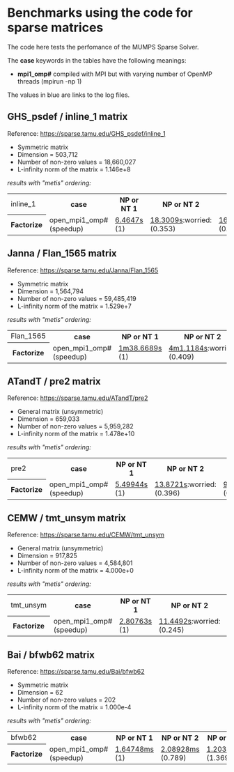 # Benchmarks using the code for sparse matrices

The code here tests the perfomance of the MUMPS Sparse Solver.

The **case** keywords in the tables have the following meanings:

- **mpi1_omp#** compiled with MPI but with varying number of OpenMP threads (mpirun -np 1)

The values in blue are links to the log files.


## GHS_psdef / inline_1 matrix

Reference: https://sparse.tamu.edu/GHS_psdef/inline_1

* Symmetric matrix
* Dimension = 503,712
* Number of non-zero values = 18,660,027
* L-infinity norm of the matrix = 1.146e+8

_results with "metis" ordering:_

<table>
  <tr>
    <td>inline_1</td>
    <th>case</th>
    <th>NP or NT 1</th>
    <th>NP or NT 2</th>
    <th>NP or NT 3</th>
    <th>NP or NT 4</th>
  </tr>
  <tr>
    <th>Factorize</th>
    <td>open_mpi1_omp#<br/>(speedup)</td>
    <td><a href="https://github.com/cpmech/laclib/blob/main/benchmarks/sparse/results/open/mumps_inline_1_metis_open_mpi1_omp1.txt">6.4647s</a><br/>(1)</td>
    <td><a href="https://github.com/cpmech/laclib/blob/main/benchmarks/sparse/results/open/mumps_inline_1_metis_open_mpi1_omp2.txt">18.3009s</a>:worried:<br/>(0.353)</td>
    <td><a href="https://github.com/cpmech/laclib/blob/main/benchmarks/sparse/results/open/mumps_inline_1_metis_open_mpi1_omp3.txt">16.6833s</a>:worried:<br/>(0.387)</td>
    <td><a href="https://github.com/cpmech/laclib/blob/main/benchmarks/sparse/results/open/mumps_inline_1_metis_open_mpi1_omp4.txt">19.058s</a>:worried:<br/>(0.339)</td>
  </tr>
</table>



## Janna / Flan_1565 matrix

Reference: https://sparse.tamu.edu/Janna/Flan_1565

* Symmetric matrix
* Dimension = 1,564,794
* Number of non-zero values = 59,485,419
* L-infinity norm of the matrix = 1.529e+7

_results with "metis" ordering:_

<table>
  <tr>
    <td>Flan_1565</td>
    <th>case</th>
    <th>NP or NT 1</th>
    <th>NP or NT 2</th>
    <th>NP or NT 3</th>
    <th>NP or NT 4</th>
  </tr>
  <tr>
    <th>Factorize</th>
    <td>open_mpi1_omp#<br/>(speedup)</td>
    <td><a href="https://github.com/cpmech/laclib/blob/main/benchmarks/sparse/results/open/mumps_Flan_1565_metis_open_mpi1_omp1.txt">1m38.6689s</a><br/>(1)</td>
    <td><a href="https://github.com/cpmech/laclib/blob/main/benchmarks/sparse/results/open/mumps_Flan_1565_metis_open_mpi1_omp2.txt">4m1.1184s</a>:worried:<br/>(0.409)</td>
    <td><a href="https://github.com/cpmech/laclib/blob/main/benchmarks/sparse/results/open/mumps_Flan_1565_metis_open_mpi1_omp3.txt">3m7.80238s</a>:worried:<br/>(0.525)</td>
    <td><a href="https://github.com/cpmech/laclib/blob/main/benchmarks/sparse/results/open/mumps_Flan_1565_metis_open_mpi1_omp4.txt">2m52.3749s</a>:worried:<br/>(0.572)</td>
  </tr>
</table>



## ATandT / pre2 matrix

Reference: https://sparse.tamu.edu/ATandT/pre2

* General matrix (unsymmetric)
* Dimension = 659,033
* Number of non-zero values = 5,959,282
* L-infinity norm of the matrix = 1.478e+10

_results with "metis" ordering:_

<table>
  <tr>
    <td>pre2</td>
    <th>case</th>
    <th>NP or NT 1</th>
    <th>NP or NT 2</th>
    <th>NP or NT 3</th>
    <th>NP or NT 4</th>
  </tr>
  <tr>
    <th>Factorize</th>
    <td>open_mpi1_omp#<br/>(speedup)</td>
    <td><a href="https://github.com/cpmech/laclib/blob/main/benchmarks/sparse/results/open/mumps_pre2_metis_open_mpi1_omp1.txt">5.49944s</a><br/>(1)</td>
    <td><a href="https://github.com/cpmech/laclib/blob/main/benchmarks/sparse/results/open/mumps_pre2_metis_open_mpi1_omp2.txt">13.8721s</a>:worried:<br/>(0.396)</td>
    <td><a href="https://github.com/cpmech/laclib/blob/main/benchmarks/sparse/results/open/mumps_pre2_metis_open_mpi1_omp3.txt">9.49158s</a>:worried:<br/>(0.579)</td>
    <td><a href="https://github.com/cpmech/laclib/blob/main/benchmarks/sparse/results/open/mumps_pre2_metis_open_mpi1_omp4.txt">9.22161s</a>:worried:<br/>(0.596)</td>
  </tr>
</table>



## CEMW / tmt_unsym matrix

Reference: https://sparse.tamu.edu/CEMW/tmt_unsym

* General matrix (unsymmetric)
* Dimension = 917,825
* Number of non-zero values = 4,584,801
* L-infinity norm of the matrix = 4.000e+0

_results with "metis" ordering:_

<table>
  <tr>
    <td>tmt_unsym</td>
    <th>case</th>
    <th>NP or NT 1</th>
    <th>NP or NT 2</th>
    <th>NP or NT 3</th>
    <th>NP or NT 4</th>
  </tr>
  <tr>
    <th>Factorize</th>
    <td>open_mpi1_omp#<br/>(speedup)</td>
    <td><a href="https://github.com/cpmech/laclib/blob/main/benchmarks/sparse/results/open/mumps_tmt_unsym_metis_open_mpi1_omp1.txt">2.80763s</a><br/>(1)</td>
    <td><a href="https://github.com/cpmech/laclib/blob/main/benchmarks/sparse/results/open/mumps_tmt_unsym_metis_open_mpi1_omp2.txt">11.4492s</a>:worried:<br/>(0.245)</td>
    <td><a href="https://github.com/cpmech/laclib/blob/main/benchmarks/sparse/results/open/mumps_tmt_unsym_metis_open_mpi1_omp3.txt">5.44067s</a>:worried:<br/>(0.516)</td>
    <td><a href="https://github.com/cpmech/laclib/blob/main/benchmarks/sparse/results/open/mumps_tmt_unsym_metis_open_mpi1_omp4.txt">7.76523s</a>:worried:<br/>(0.362)</td>
  </tr>
</table>



## Bai / bfwb62 matrix

Reference: https://sparse.tamu.edu/Bai/bfwb62

* Symmetric matrix
* Dimension = 62
* Number of non-zero values = 202
* L-infinity norm of the matrix = 1.000e-4

_results with "metis" ordering:_

<table>
  <tr>
    <td>bfwb62</td>
    <th>case</th>
    <th>NP or NT 1</th>
    <th>NP or NT 2</th>
    <th>NP or NT 3</th>
    <th>NP or NT 4</th>
  </tr>
  <tr>
    <th>Factorize</th>
    <td>open_mpi1_omp#<br/>(speedup)</td>
    <td><a href="https://github.com/cpmech/laclib/blob/main/benchmarks/sparse/results/open/mumps_bfwb62_metis_open_mpi1_omp1.txt">1.64748ms</a><br/>(1)</td>
    <td><a href="https://github.com/cpmech/laclib/blob/main/benchmarks/sparse/results/open/mumps_bfwb62_metis_open_mpi1_omp2.txt">2.08928ms</a><br/>(0.789)</td>
    <td><a href="https://github.com/cpmech/laclib/blob/main/benchmarks/sparse/results/open/mumps_bfwb62_metis_open_mpi1_omp3.txt">1.20363ms</a><br/>(1.369)</td>
    <td><a href="https://github.com/cpmech/laclib/blob/main/benchmarks/sparse/results/open/mumps_bfwb62_metis_open_mpi1_omp4.txt">6.424ms</a>:worried:<br/>(0.256)</td>
  </tr>
</table>



